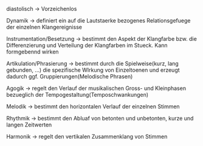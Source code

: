 diastolisch -> Vorzeichenlos
<!--SR:!2024-10-05,52,290-->

Dynamik -> definiert ein auf die Lautstaerke bezogenes Relationsgefuege der einzelnen Klangereignisse
<!--SR:!2024-09-14,2,234-->

Instrumentation/Besetzung -> bestimmt den Aspekt der Klangfarbe bzw. die Differenzierung und Verteilung der Klangfarben im Stueck. Kann formgebennd wirken

Artikulation/Phrasierung -> bestimmt durch die Spielweise(kurz, lang gebunden, ...) die spezifische WIrkung von Einzeltoenen und erzeugt dadurch ggf. Gruppierungen(Melodische Phrasen)

Agogik -> regelt den Verlauf der musikalischen Gross- und Kleinphasen bezueglich der Tempogestaltung(Temposchwankungen)

Melodik -> bestimmt den horizontalen Verlauf der einzelnen Stimmen

Rhythmik -> bestimmt den Abluaf von betonten und unbetonten, kurze und langen Zeitwerten

Harmonik -> regelt den vertikalen Zusammenklang von Stimmen